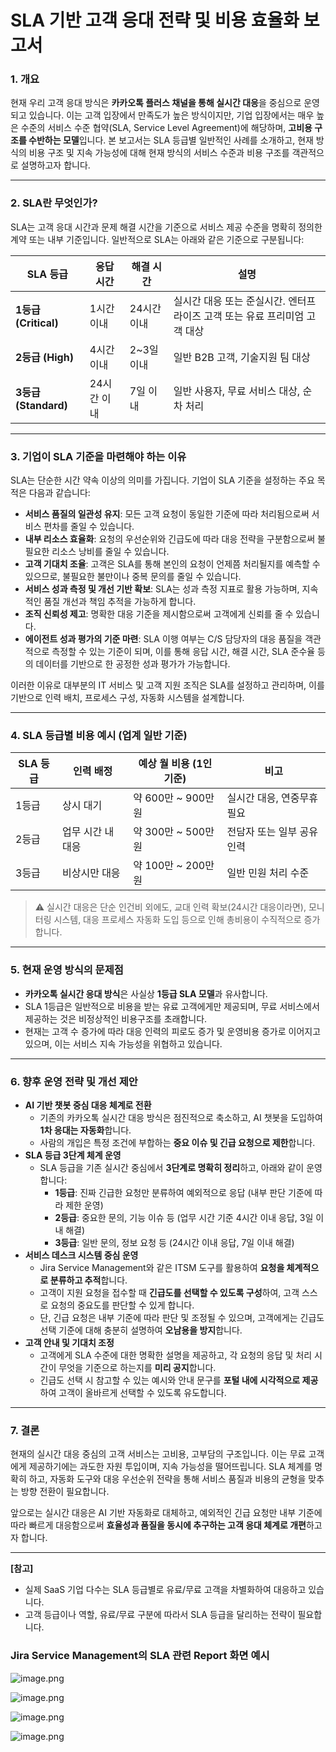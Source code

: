 # **SLA 기반 고객 응대 전략 및 비용 효율화 보고서**

### 1. 개요

현재 우리 고객 응대 방식은 **카카오톡 플러스 채널을 통해 실시간 대응**을 중심으로 운영되고 있습니다. 이는 고객 입장에서 만족도가 높은 방식이지만, 기업 입장에서는 매우 높은 수준의 서비스 수준 협약(SLA, Service Level Agreement)에 해당하며, **고비용 구조를 수반하는 모델**입니다. 본 보고서는 SLA 등급별 일반적인 사례를 소개하고, 현재 방식의 비용 구조 및 지속 가능성에 대해 현재 방식의 서비스 수준과 비용 구조를 객관적으로 설명하고자 합니다.

---

### 2. SLA란 무엇인가?

SLA는 고객 응대 시간과 문제 해결 시간을 기준으로 서비스 제공 수준을 명확히 정의한 계약 또는 내부 기준입니다. 일반적으로 SLA는 아래와 같은 기준으로 구분됩니다:

| SLA 등급             | 응답 시간   | 해결 시간   | 설명                                                                      |
| -------------------- | ----------- | ----------- | ------------------------------------------------------------------------- |
| **1등급 (Critical)** | 1시간 이내  | 24시간 이내 | 실시간 대응 또는 준실시간. 엔터프라이즈 고객 또는 유료 프리미엄 고객 대상 |
| **2등급 (High)**     | 4시간 이내  | 2~3일 이내  | 일반 B2B 고객, 기술지원 팀 대상                                           |
| **3등급 (Standard)** | 24시간 이내 | 7일 이내    | 일반 사용자, 무료 서비스 대상, 순차 처리                                  |

---

### 3. 기업이 SLA 기준을 마련해야 하는 이유

SLA는 단순한 시간 약속 이상의 의미를 가집니다. 기업이 SLA 기준을 설정하는 주요 목적은 다음과 같습니다:

- **서비스 품질의 일관성 유지**: 모든 고객 요청이 동일한 기준에 따라 처리됨으로써 서비스 편차를 줄일 수 있습니다.
- **내부 리소스 효율화**: 요청의 우선순위와 긴급도에 따라 대응 전략을 구분함으로써 불필요한 리소스 낭비를 줄일 수 있습니다.
- **고객 기대치 조율**: 고객은 SLA를 통해 본인의 요청이 언제쯤 처리될지를 예측할 수 있으므로, 불필요한 불만이나 중복 문의를 줄일 수 있습니다.
- **서비스 성과 측정 및 개선 기반 확보**: SLA는 성과 측정 지표로 활용 가능하며, 지속적인 품질 개선과 책임 추적을 가능하게 합니다.
- **조직 신뢰성 제고**: 명확한 대응 기준을 제시함으로써 고객에게 신뢰를 줄 수 있습니다.
- **에이전트 성과 평가의 기준 마련**: SLA 이행 여부는 C/S 담당자의 대응 품질을 객관적으로 측정할 수 있는 기준이 되며, 이를 통해 응답 시간, 해결 시간, SLA 준수율 등의 데이터를 기반으로 한 공정한 성과 평가가 가능합니다.

이러한 이유로 대부분의 IT 서비스 및 고객 지원 조직은 SLA를 설정하고 관리하며, 이를 기반으로 인력 배치, 프로세스 구성, 자동화 시스템을 설계합니다.

---

### 4. SLA 등급별 비용 예시 (업계 일반 기준)

| SLA 등급 | 인력 배정         | 예상 월 비용 (1인 기준) | 비고                       |
| -------- | ----------------- | ----------------------- | -------------------------- |
| 1등급    | 상시 대기         | 약 600만 ~ 900만 원     | 실시간 대응, 연중무휴 필요 |
| 2등급    | 업무 시간 내 대응 | 약 300만 ~ 500만 원     | 전담자 또는 일부 공유 인력 |
| 3등급    | 비상시만 대응     | 약 100만 ~ 200만 원     | 일반 민원 처리 수준        |

> ⚠️ 실시간 대응은 단순 인건비 외에도, 교대 인력 확보(24시간 대응이라면), 모니터링 시스템, 대응 프로세스 자동화 도입 등으로 인해 총비용이 수직적으로 증가합니다.

---

### 5. 현재 운영 방식의 문제점

- **카카오톡 실시간 응대 방식**은 사실상 **1등급 SLA 모델**과 유사합니다.
- SLA 1등급은 일반적으로 비용을 받는 유료 고객에게만 제공되며, 무료 서비스에서 제공하는 것은 비정상적인 비용구조를 초래합니다.
- 현재는 고객 수 증가에 따라 대응 인력의 피로도 증가 및 운영비용 증가로 이어지고 있으며, 이는 서비스 지속 가능성을 위협하고 있습니다.

---

### 6. 향후 운영 전략 및 개선 제안

- **AI 기반 챗봇 중심 대응 체계로 전환**
  - 기존의 카카오톡 실시간 대응 방식은 점진적으로 축소하고, AI 챗봇을 도입하여 **1차 응대는 자동화**합니다.
  - 사람의 개입은 특정 조건에 부합하는 **중요 이슈 및 긴급 요청으로 제한**합니다.
- **SLA 등급 3단계 체계 운영**
  - SLA 등급을 기존 실시간 중심에서 **3단계로 명확히 정리**하고, 아래와 같이 운영합니다:
    - **1등급**: 진짜 긴급한 요청만 분류하여 예외적으로 응답 (내부 판단 기준에 따라 제한 운영)
    - **2등급**: 중요한 문의, 기능 이슈 등 (업무 시간 기준 4시간 이내 응답, 3일 이내 해결)
    - **3등급**: 일반 문의, 정보 요청 등 (24시간 이내 응답, 7일 이내 해결)
- **서비스 데스크 시스템 중심 운영**
  - Jira Service Management와 같은 ITSM 도구를 활용하여 **요청을 체계적으로 분류하고 추적**합니다.
  - 고객이 지원 요청을 접수할 때 **긴급도를 선택할 수 있도록 구성**하여, 고객 스스로 요청의 중요도를 판단할 수 있게 합니다.
  - 단, 긴급 요청은 내부 기준에 따라 판단 및 조정될 수 있으며, 고객에게는 긴급도 선택 기준에 대해 충분히 설명하여 **오남용을 방지**합니다.
- **고객 안내 및 기대치 조정**
  - 고객에게 SLA 수준에 대한 명확한 설명을 제공하고, 각 요청의 응답 및 처리 시간이 무엇을 기준으로 하는지를 **미리 공지**합니다.
  - 긴급도 선택 시 참고할 수 있는 예시와 안내 문구를 **포털 내에 시각적으로 제공**하여 고객이 올바르게 선택할 수 있도록 유도합니다.

---

### 7. 결론

현재의 실시간 대응 중심의 고객 서비스는 고비용, 고부담의 구조입니다. 이는 무료 고객에게 제공하기에는 과도한 자원 투입이며, 지속 가능성을 떨어뜨립니다. SLA 체계를 명확히 하고, 자동화 도구와 대응 우선순위 전략을 통해 서비스 품질과 비용의 균형을 맞추는 방향 전환이 필요합니다.

앞으로는 실시간 대응은 AI 기반 자동화로 대체하고, 예외적인 긴급 요청만 내부 기준에 따라 빠르게 대응함으로써 **효율성과 품질을 동시에 추구하는 고객 응대 체계로 개편**하고자 합니다.

---

**[참고]**

- 실제 SaaS 기업 다수는 SLA 등급별로 유료/무료 고객을 차별화하여 대응하고 있습니다.
- 고객 등급이나 역할, 유료/무료 구분에 따라서 SLA 등급을 달리하는 전략이 필요합니다.

### Jira Service Management의 SLA 관련 Report 화면 예시

![image.png](attachment:8e89a9ab-ddb0-41be-826f-ce1672c5fa68:image.png)

![image.png](attachment:7278aaf9-c475-4f17-9982-c76665b5ca86:image.png)

![image.png](attachment:f3abe3a4-dd77-4fea-a79d-4ff73c1067dd:image.png)

![image.png](attachment:0dfeb1b5-b7d9-459e-9e0f-59cd065bce1a:image.png)
